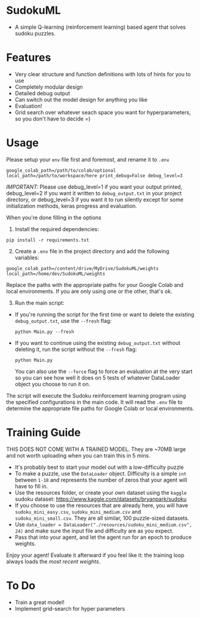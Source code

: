 # SudokuML

* A simple Q-learning (reinforcement learning) based agent that solves sudoku puzzles.

# Features

* Very clear structure and function definitions with lots of hints for you to use
* Completely modular design
* Detailed debug output
* Can switch out the model design for anything you like
* Evaluation!
* Grid search over whatever seach space you want for hyperparameters, so you don't have to decide =)

# Usage
Please setup your `env` file first and foremost, and rename it to `.env`

`google_colab_path=/path/to/colab/optional
local_path=/path/to/workspace/here
print_debug=False
debug_level=3`

*IMPORTANT:* Please use debug_level=1 if you want your output printed, debug_level=2 if you want it written to `debug_output.txt` in your project directory, or debug_level=3 if you want it to run silently except for some initialization methods, keras progress and evaluation.

When you're done filling in the options 
1. Install the required dependencies:

`
pip install -r requirements.txt
`

2. Create a `.env` file in the project directory and add the following variables:

`
google_colab_path=/content/drive/MyDrive/SudokuML/weights
local_path=/home/dev/SudokuML/weights
`

Replace the paths with the appropriate paths for your Google Colab and local environments. 
If you are only using one or the other, that's ok.

3. Run the main script:

* If you're running the script for the first time or want to delete the existing `debug_output.txt`, use the `--fresh` flag:

  `
  python Main.py --fresh
  `

* If you want to continue using the existing `debug_output.txt` without deleting it, run the script without the `--fresh` flag:

  `
  python Main.py
  `

  You can also use the `--force` flag to force an evaluation at the very start so you can see how well it does on 5 tests of whatever DataLoader object you choose to run it on.

The script will execute the Sudoku reinforcement learning program using the specified configurations in the main code. It will read the `.env` file to determine the appropriate file paths for Google Colab or local environments.

# Training Guide

THIS DOES NOT COME WITH A TRAINED MODEL. They are ~70MB large and not worth uploading when you can train this in 5 mins.

* It's probably best to start your model out with a low-difficulty puzzle
* To make a puzzle, use the `DataLoader` object. Difficulty is a simple `int` between `1-18` and represents the number of zeros that your agent will have to fill in. 
* Use the resources folder, or create your own dataset using the `kaggle` sudoku dataset: https://www.kaggle.com/datasets/bryanpark/sudoku
* If you choose to use the resources that are already here, you will have `sudoku_mini_easy.csv`, `sudoku_mini_medium.csv` and `sudoku_mini_small.csv`. They are all similar, 100 puzzle-sized datasets.
* Use `data_loader = DataLoader("./resources/sudoku_mini_medium.csv", 24)` and make sure the input file and difficulty are as you expect.
* Pass that into your agent, and let the agent run for an epoch to produce weights.

Enjoy your agent! Evaluate it afterward if you feel like it: the training loop always loads the *most recent weights*.

# To Do

* Train a great model!
* Implement grid-search for hyper parameters
